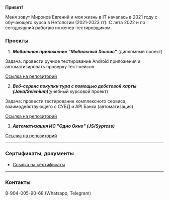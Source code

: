 **Привет!**

Меня зовут Миронов Евгений и моя жизнь в IT началась в 2021 году с обучающего курса в Нетологии (2021-2023 гг). С лета 2022 и по сегодняшний работаю инженер-тестировщиком.

### **Проекты**

1. **_Мобильное приложение "Мобильный Хоспис"_** (дипломный проект)

Задача: провести ручное тестирование Android приложения и автоматизировать проверку тест-кейсов.

[Ссылка на репозиторий](https://github.com/MironovED/diploma_QA)

2. **_Веб-сервис покупки тура с помощью дебетовой карты (Java/Selenium)_**(учебный курсовой проект)

Задача: провести тестирование комплексного сервиса, взаимодействующего с СУБД и API Банка (автоматизация)

[Ссылка на репозиторий](https://github.com/MironovED/course_project_0522)

3. **_Автоматизация ИС "Одно Окно" (JS/Sypress)_**

[Ссылка на репозиторий](https://github.com/MironovED/SingleWindow)

---

### **Сертификаты, документы**

-   [Ссылка на сертификаты](https://github.com/MironovED/MironovED/tree/master/certificate)

---

### **Контакты**

8-904-005-90-68 (Whatsapp, Telegram)
